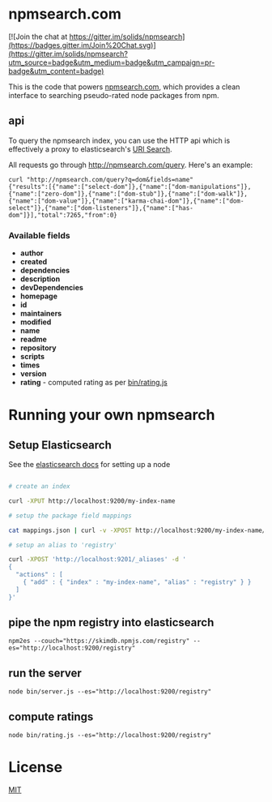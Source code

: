 # npmsearch.com

[![Join the chat at https://gitter.im/solids/npmsearch](https://badges.gitter.im/Join%20Chat.svg)](https://gitter.im/solids/npmsearch?utm_source=badge&utm_medium=badge&utm_campaign=pr-badge&utm_content=badge)

This is the code that powers [npmsearch.com](http://npmsearch.com), which provides a clean interface to searching pseudo-rated node packages from npm.

## api

To query the npmsearch index, you can use the HTTP api which is effectively a proxy to elasticsearch's [URI Search](https://www.elastic.co/guide/en/elasticsearch/reference/current/search-uri-request.html).

All requests go through http://npmsearch.com/query. Here's an example:

```
curl "http://npmsearch.com/query?q=dom&fields=name"
{"results":[{"name":["select-dom"]},{"name":["dom-manipulations"]},{"name":["zero-dom"]},{"name":["dom-stub"]},{"name":["dom-walk"]},{"name":["dom-value"]},{"name":["karma-chai-dom"]},{"name":["dom-select"]},{"name":["dom-listeners"]},{"name":["has-dom"]}],"total":7265,"from":0}
```

### Available fields

* __author__
* __created__
* __dependencies__
* __description__
* __devDependencies__
* __homepage__
* __id__
* __maintainers__
* __modified__
* __name__
* __readme__
* __repository__
* __scripts__
* __times__
* __version__
* __rating__ - computed rating as per [bin/rating.js](bin/rating.js)

# Running your own npmsearch

## Setup Elasticsearch

See the [elasticsearch docs](http://www.elasticsearch.org/guide/en/elasticsearch/reference/current/setup.html) for setting up a node

```bash

# create an index

curl -XPUT http://localhost:9200/my-index-name

# setup the package field mappings

cat mappings.json | curl -v -XPOST http://localhost:9200/my-index-name/package/_mapping -H "Content-type: application/json" -d @-

# setup an alias to 'registry'

curl -XPOST 'http://localhost:9201/_aliases' -d '
{
  "actions" : [
    { "add" : { "index" : "my-index-name", "alias" : "registry" } }
  ]
}'

```

## pipe the npm registry into elasticsearch

```
npm2es --couch="https://skimdb.npmjs.com/registry" --es="http://localhost:9200/registry"

```

## run the server

```
node bin/server.js --es="http://localhost:9200/registry"
```

## compute ratings

```
node bin/rating.js --es="http://localhost:9200/registry"
```

# License

[MIT](LICENSE.txt)
